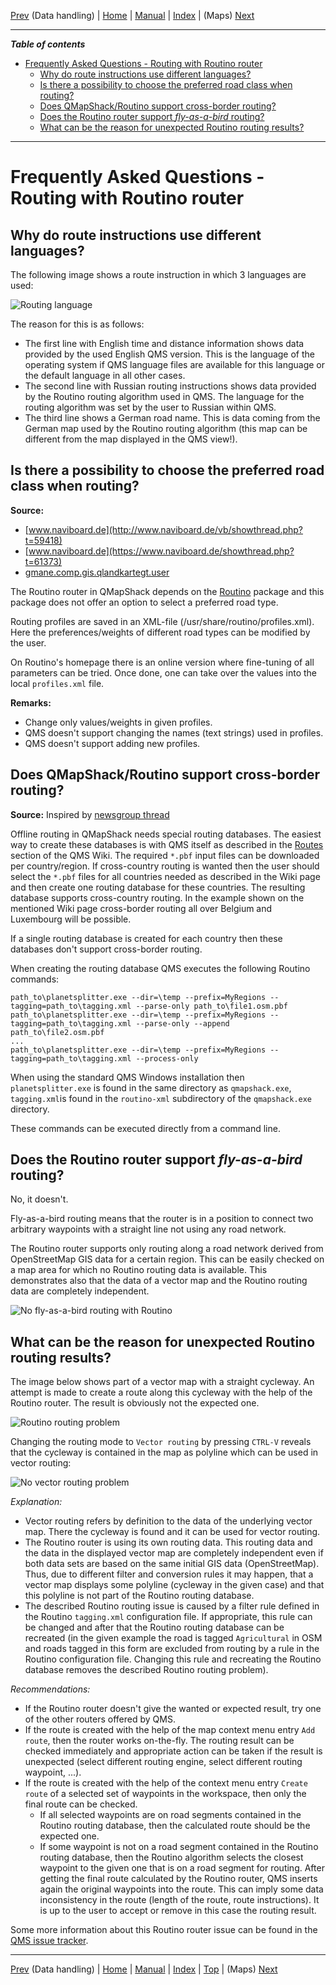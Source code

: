 [Prev](DocFaqHandling) (Data handling) | [Home](Home) | [Manual](DocMain) | [Index](AxAdvIndex) | (Maps) [Next](DocFaqMaps)
- - -
 
***Table of contents***

* [Frequently Asked Questions - Routing with Routino router](#frequently-asked-questions---routing-with-routino-router)
    * [Why do route instructions use different languages?](#why-do-route-instructions-use-different-languages)
    * [Is there a possibility to choose the preferred road class when routing?](#is-there-a-possibility-to-choose-the-preferred-road-class-when-routing)
    * [Does QMapShack/Routino support cross-border routing?](#does-qmapshackroutino-support-cross-border-routing)
    * [Does the Routino router support _fly-as-a-bird_ routing?](#does-the-routino-router-support-fly-as-a-bird-routing)
    * [What can be the reason for unexpected Routino routing results?](#what-can-be-the-reason-for-unexpected-routino-routing-results)

* * * * * * * * * *
 
# Frequently Asked Questions - Routing with Routino router


## Why do route instructions use different languages?

The following image shows a route instruction in which 3 languages are used:

![Routing language](images/DocFaq/RouteLanguage.png "Routing language")

The reason for this is as follows:

* The first line with English time and distance information shows data provided by the used English QMS version. This is
the language of the operating system if QMS language files are available for this language or the default language
in all other cases.
* The second line with Russian routing instructions shows data provided by the Routino routing algorithm used in QMS.
The language for the routing algorithm was set by the user to Russian within QMS.
* The third line shows a German road name. This is data coming from the German map used by the Routino routing algorithm
(this map can be different from the map displayed in the QMS view!).

## Is there a possibility to choose the preferred road class when routing?

**Source:**

 * [www.naviboard.de](http://www.naviboard.de/vb/showthread.php?t=59418)
 * [www.naviboard.de](https://www.naviboard.de/showthread.php?t=61373)
 * [gmane.comp.gis.qlandkartegt.user](http://article.gmane.org/gmane.comp.gis.qlandkartegt.user/2626)

The Routino router in QMapShack depends on the [Routino](http://routino.org) package and this package does not offer an option to select a preferred road type.

Routing profiles are saved in an XML-file (/usr/share/routino/profiles.xml). Here the preferences/weights of
different road types can be modified by the user.

On Routino's homepage there is an online version where fine-tuning of all parameters can be tried. Once done, one can take over the values into 
the local `profiles.xml` file.

**Remarks:** 

* Change only values/weights in given profiles. 
* QMS doesn't support changing the names (text strings) used in profiles.
* QMS doesn't support adding new profiles.

## Does QMapShack/Routino support cross-border routing?

**Source:** Inspired by [newsgroup thread](https://sourceforge.net/p/qlandkartegt/mailman/qlandkartegt-users/thread/1450466213.2419.8.camel%40knibb.myzen.co.uk/#msg34706080)

Offline routing in QMapShack needs special routing databases. The easiest way to create these databases is with QMS itself
as described in the [Routes](DocGisItemsRte) section of the QMS Wiki. The required `*.pbf` input files can be downloaded per country/region.
If cross-country routing is wanted then the user should select the `*.pbf` files for all countries needed as described in the Wiki page
and then create one routing database for these countries. The resulting database supports cross-country routing. In the example shown
on the mentioned Wiki page cross-border routing all over Belgium and Luxembourg will be possible.

If a single routing database is created for each country then these databases don't support cross-border routing.

When creating the routing database QMS executes the following Routino commands:

    path_to\planetsplitter.exe --dir=\temp --prefix=MyRegions --tagging=path_to\tagging.xml --parse-only path_to\file1.osm.pbf
    path_to\planetsplitter.exe --dir=\temp --prefix=MyRegions --tagging=path_to\tagging.xml --parse-only --append path_to\file2.osm.pbf
    ...
    path_to\planetsplitter.exe --dir=\temp --prefix=MyRegions --tagging=path_to\tagging.xml --process-only

When using the standard QMS Windows installation then `planetsplitter.exe` is found in the same directory as `qmapshack.exe`,
`tagging.xml`is found in the `routino-xml` subdirectory of the `qmapshack.exe` directory.

These commands can be executed directly from a command line.

## Does the Routino router support _fly-as-a-bird_ routing?

No, it doesn't. 

Fly-as-a-bird routing means that the router is in a position to connect two arbitrary waypoints with a straight line not using any road network.

The Routino router supports only routing along a road network derived from OpenStreetMap GIS data for a certain region. 
This can be easily checked on a map area for which no Routino routing data
is available. This demonstrates also that the data of a vector map and the Routino routing data are completely independent.

![No fly-as-a-bird routing with Routino](images/DocFaq/RoutinoNoRoute.jpg "No fly-as-a-bird routing")

## What can be the reason for unexpected Routino routing results?

The image below shows part of a vector map with a straight cycleway. An attempt is made to create a route along this cycleway with the help of
the Routino router. The result is obviously not the expected one.

![Routino routing problem](images/DocFaq/RoutinoRouting.jpg "Strange Routino routing result")

Changing the routing mode to `Vector routing` by pressing `CTRL-V` reveals that the cycleway is contained in the map as polyline which can be used in
vector routing:

![No vector routing problem](images/DocFaq/VectorRouting.jpg "Expected routing")

_Explanation:_

* Vector routing refers by definition to the data of the underlying vector map. There the cycleway is found and it can be used for vector routing.
* The Routino router is using its own routing data. This routing data and the data in the displayed vector map are completely independent even if both data 
  sets are based on the same
  initial GIS data (OpenStreetMap). Thus, due to different filter and conversion rules it may happen, that
  a vector map displays some polyline (cycleway in the given case) and that this polyline is not part of the Routino routing database.
* The described Routino routing issue is caused by a filter rule defined in the Routino `tagging.xml` configuration file. If appropriate, this rule can be changed
  and after that the Routino routing database can be recreated (in the given example the road is tagged `Agricultural` in OSM and roads tagged in this form are
  excluded from routing by a rule in the Routino configuration file. Changing this rule and recreating the Routino database removes the described Routino routing
  problem).  
  
 _Recommendations:_

* If the Routino router doesn't give the wanted or expected result, try one of the other routers offered by QMS.
* If the route is created with the help of the map context menu entry `Add route`, then the router works on-the-fly. The routing result can be checked immediately
  and appropriate action can be taken if the result is unexpected (select different routing engine, select different routing waypoint, ...).
* If the route is created with the help of the context menu entry `Create route` of a selected set of waypoints in the workspace, then only the final route 
  can be checked. 
    * If all selected waypoints are on road segments contained in the Routino routing database, then the calculated route should be the expected one.
    * If some waypoint is not on a road segment contained in the Routino routing database, then the Routino algorithm selects the closest waypoint to the given one
      that is on a road segment for routing. After getting the final route calculated by the Routino router, QMS inserts again the original waypoints into the route.
      This can imply some data inconsistency in the route (length of the route, route instructions). It is up to the user to accept or remove in this case the routing 
      result.
      
      
Some more information about this Routino router issue can be found in the [QMS issue tracker](https://bitbucket.org/maproom/qmapshack/issues/234/wrong-route-length).      

- - -
[Prev](DocFaqHandling) (Data handling) | [Home](Home) | [Manual](DocMain) | [Index](AxAdvIndex) | [Top](#) | (Maps) [Next](DocFaqMaps)
